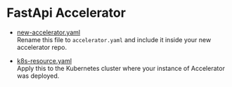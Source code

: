 # FastApi Accelerator

- [new-accelerator.yaml](new-accelerator.yaml)  
  Rename this file to `accelerator.yaml` and include it inside your new accelerator repo.

- [k8s-resource.yaml](k8s-resource.yaml)  
  Apply this to the Kubernetes cluster where your instance of Accelerator was deployed.
